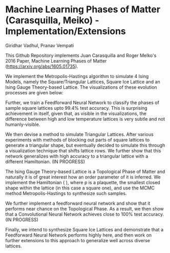# Machine Learning Phases of Matter (Carasquilla, Meiko) - Implementation/Extensions 
Giridhar Vadhul, Pranav Vempati

This Github Repository implements Juan Carasquilla and Roger Melko's 2016 Paper, Machine Learning Phases of Matter (https://arxiv.org/abs/1605.01735).

We implement the Metropolis-Hastings algorithm to simulate 4 Ising Models, namely the Square/Triangular Lattices, Square Ice Lattice and an Ising Gauge Theory-based Lattice. The visualizations of these evolution processes are given below:



Further, we train a Feedforward Neural Network to classify the phases of sample square lattices upto 99.4% test accuracy. This is surprising achievement in itself, given that, as visible in the visualizations, the difference between high and low temperature lattices is very subtle and not humanly-visible. 

We then devise a method to simulate Triangular Lattices. After various experiments with methods of blocking out parts of square lattices to generate a triangular shape, but eventually decided to simulate this through a visualization technique that shifts lattice rows. We further show that this network generalizes with high accuracy to a triangular lattice with a different Hamiltonian. (IN PROGRESS)

The Ising Gauge Theory-based Lattice is a Topological Phase of Matter and naturally it is of great interest how an order parameter of it is inferred. We implement the Hamiltonian ( ), where p is a plaquette, the smallest closed shape within the lattice (in this case a square one), and use the MCMC method Metropolis-Hastings to synthesize such samples. 

We further implement a feedforward neural network and show that it performs near chance on the Topological Phase. As a result, we then show that a Convolutional Neural Network achieves close to 100% test accuracy. (IN PROGRESS)

Finally, we intend to synthesize Square Ice Lattices and demonstrate that a Feedforward Neural Network performs highly here, and then work on further extensions to this approach to generalize well across diverse lattices.
